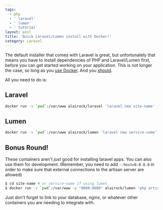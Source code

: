 ```yaml
---
tags:
  - php
  - ' laravel'
  - ' lumen'
  - ' tutorial'
layout: post
title: 'Quick Laravel/Lumen install with Docker!'
category: Laravel
---
```


The default installer that comes with Laravel is great, but unfortunately that means you have to install dependencies of PHP and Laravel/Lumen first, before you can get started working on your application. This is not longer the case, so long as you [use Docker](https://docs.docker.com/mac/step_one/ "use Docker"). And you [should](https://www.docker.com/use-cases "should").

All you need to do is:

## Laravel

```bash
docker run -v `pwd`:/var/www alairock/laravel 'laravel new site-name'
```

## Lumen

```bash
docker run -v `pwd`:/var/www alairock/lumen 'laravel new service-name'
```

## Bonus Round!

These containers aren't _just_ good for installing laravel apps. You can also use them for development. (Remember, you need to add `--host=0.0.0.0` in order to make sure that external connections to the artisan server are allowed)

```bash
$ cd site-name # or service-name if using lumen
$ docker run -v `pwd`:/var/www -p "8080:8000" alairock/lumen 'php artisan serve --host=0.0.0.0'
```

Just don't forget to link to your database, nginx, or whatever other containers you are needing to integrate with.
